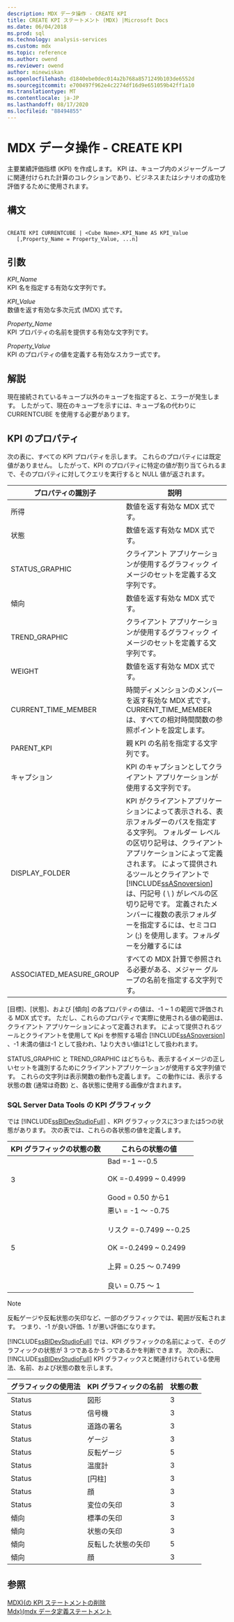 ```yaml
---
description: MDX データ操作 - CREATE KPI
title: CREATE KPI ステートメント (MDX) |Microsoft Docs
ms.date: 06/04/2018
ms.prod: sql
ms.technology: analysis-services
ms.custom: mdx
ms.topic: reference
ms.author: owend
ms.reviewer: owend
author: minewiskan
ms.openlocfilehash: d1840ebe0dec014a2b768a8571249b103de6552d
ms.sourcegitcommit: e700497f962e4c2274df16d9e651059b42ff1a10
ms.translationtype: MT
ms.contentlocale: ja-JP
ms.lasthandoff: 08/17/2020
ms.locfileid: "88494855"
---
```

# <a name="mdx-data-definition---create-kpi"></a>MDX データ操作 - CREATE KPI


  主要業績評価指標 (KPI) を作成します。 KPI は、キューブ内のメジャーグループに関連付けられた計算のコレクションであり、ビジネスまたはシナリオの成功を評価するために使用されます。  
  
## <a name="syntax"></a>構文  
  
```  
  
CREATE KPI CURRENTCUBE | <Cube Name>.KPI_Name AS KPI_Value  
   [,Property_Name = Property_Value, ...n]  
```  
  
## <a name="arguments"></a>引数  
 *KPI_Name*  
 KPI 名を指定する有効な文字列です。  
  
 *KPI_Value*  
 数値を返す有効な多次元式 (MDX) 式です。  
  
 *Property_Name*  
 KPI プロパティの名前を提供する有効な文字列です。  
  
 *Property_Value*  
 KPI のプロパティの値を定義する有効なスカラー式です。  
  
## <a name="remarks"></a>解説  
 現在接続されているキューブ以外のキューブを指定すると、エラーが発生します。 したがって、現在のキューブを示すには、キューブ名の代わりに CURRENTCUBE を使用する必要があります。  
  
## <a name="kpi-properties"></a>KPI のプロパティ  
 次の表に、すべての KPI プロパティを示します。 これらのプロパティには既定値がありません。 したがって、KPI のプロパティに特定の値が割り当てられるまで、そのプロパティに対してクエリを実行すると NULL 値が返されます。  
  
|プロパティの識別子|説明|  
|-------------------------|-------------|  
|所得|数値を返す有効な MDX 式です。|  
|状態|数値を返す有効な MDX 式です。|  
|STATUS_GRAPHIC|クライアント アプリケーションが使用するグラフィック イメージのセットを定義する文字列です。|  
|傾向|数値を返す有効な MDX 式です。|  
|TREND_GRAPHIC|クライアント アプリケーションが使用するグラフィック イメージのセットを定義する文字列です。|  
|WEIGHT|数値を返す有効な MDX 式です。|  
|CURRENT_TIME_MEMBER|時間ディメンションのメンバーを返す有効な MDX 式です。 CURRENT_TIME_MEMBER は、すべての相対時間関数の参照ポイントを設定します。|  
|PARENT_KPI|親 KPI の名前を指定する文字列です。|  
|キャプション|KPI のキャプションとしてクライアント アプリケーションが使用する文字列です。|  
|DISPLAY_FOLDER|KPI がクライアントアプリケーションによって表示される、表示フォルダーのパスを指定する文字列。 フォルダー レベルの区切り記号は、クライアント アプリケーションによって定義されます。 によって提供されるツールとクライアントで [!INCLUDE[ssASnoversion](../includes/ssasnoversion-md.md)] は、円記号 ( \\ ) がレベルの区切り記号です。 定義されたメンバーに複数の表示フォルダーを指定するには、セミコロン (;) を使用します。フォルダーを分離するには|  
|ASSOCIATED_MEASURE_GROUP|すべての MDX 計算で参照される必要がある、メジャー グループの名前を指定する文字列です。|  
  
 [目標]、[状態]、および [傾向] の各プロパティの値は、-1 ~ 1 の範囲で評価される MDX 式です。 ただし、これらのプロパティで実際に使用される値の範囲は、クライアント アプリケーションによって定義されます。 によって提供されるツールとクライアントを使用して Kpi を参照する場合 [!INCLUDE[ssASnoversion](../includes/ssasnoversion-md.md)] 、-1 未満の値は-1 として扱われ、1より大きい値は1として扱われます。  
  
 STATUS_GRAPHIC と TREND_GRAPHIC はどちらも、表示するイメージの正しいセットを識別するためにクライアントアプリケーションが使用する文字列値です。 これらの文字列は表示関数の動作も定義します。 この動作には、表示する状態の数 (通常は奇数) と、各状態に使用する画像が含まれます。  
  
### <a name="kpi-graphics-in-sql-server-data-tools"></a>SQL Server Data Tools の KPI グラフィック  
 では [!INCLUDE[ssBIDevStudioFull](../includes/ssbidevstudiofull-md.md)] 、KPI グラフィックスに3つまたは5つの状態があります。 次の表では、これらの各状態の値を定義します。  
  
|KPI グラフィックの状態の数|これらの状態の値|  
|--------------------------------------|---------------------------|  
|3|Bad =-1 ~-0.5<br /><br /> OK =-0.4999 ~ 0.4999<br /><br /> Good = 0.50 から1|  
|5|悪い = -1 ～ -0.75<br /><br /> リスク =-0.7499 ~-0.25<br /><br /> OK =-0.2499 ~ 0.2499<br /><br /> 上昇 = 0.25 ～ 0.7499<br /><br /> 良い = 0.75 ～ 1|  
  
> [!NOTE]  
>  反転ゲージや反転状態の矢印など、一部のグラフィックでは、範囲が反転されます。 つまり、-1 が良い評価、1 が悪い評価になります。  
  
 [!INCLUDE[ssBIDevStudioFull](../includes/ssbidevstudiofull-md.md)] では、KPI グラフィックの名前によって、そのグラフィックの状態が 3 つであるか 5 つであるかを判断できます。 次の表に、 [!INCLUDE[ssBIDevStudioFull](../includes/ssbidevstudiofull-md.md)] KPI グラフィックスと関連付けられている使用法、名前、および状態の数を示します。  
  
|グラフィックの使用法|KPI グラフィックの名前|状態の数|  
|--------------------|-------------------------|----------------------|  
|Status|図形|3|  
|Status|信号機|3|  
|Status|道路の署名|3|  
|Status|ゲージ|3|  
|Status|反転ゲージ|5|  
|Status|温度計|3|  
|Status|[円柱]|3|  
|Status|顔|3|  
|Status|変位の矢印|3|  
|傾向|標準の矢印|3|  
|傾向|状態の矢印|3|  
|傾向|反転した状態の矢印|5|  
|傾向|顔|3|  
  
## <a name="see-also"></a>参照  
 [MDX&#41;&#40;の KPI ステートメントの削除 ](../mdx/mdx-data-definition-drop-kpi.md)   
 [Mdx&#41;&#40;mdx データ定義ステートメント ](../mdx/mdx-data-definition-statements-mdx.md)  
  
  
